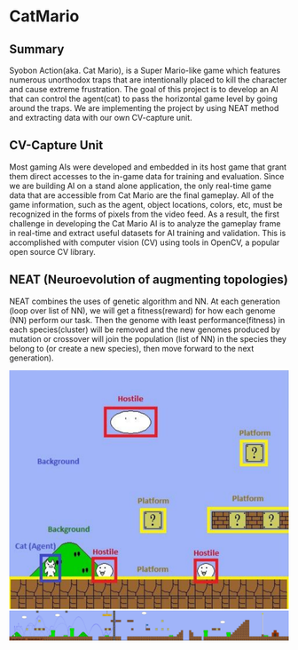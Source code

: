# CatMario

## Summary

Syobon Action(aka. Cat Mario), is a Super Mario-like game which features numerous unorthodox traps that are intentionally placed to kill the character and cause extreme frustration. The goal of this project is to develop an AI that can control the agent(cat) to pass the horizontal game level by going around the traps. We are implementing the project by using NEAT method and extracting data with our own CV-capture unit.

## CV-Capture Unit

Most gaming AIs were developed and embedded in its host game that grant them direct accesses to the in-game data for training and evaluation. Since we are building AI on a stand alone application, the only real-time game data that are accessible from Cat Mario are the final gameplay. All of the game information, such as the agent, object locations, colors, etc, must be recognized in the forms of pixels from the video feed. As a result, the first challenge in developing the Cat Mario AI is to analyze the gameplay frame in real-time and extract useful datasets for AI training and validation. This is accomplished with computer vision (CV) using tools in OpenCV, a popular open source CV library.

## NEAT (Neuroevolution of augmenting topologies)

NEAT combines the uses of genetic algorithm and NN. At each generation (loop over list of NN), we will get a fitness(reward) for how each genome (NN) perform our task. Then the genome with least performance(fitness) in each species(cluster) will be removed and the new genomes produced by mutation or crossover will join the population (list of NN) in the species they belong to (or create a new species), then move forward to the next generation).

![CatMario](https://github.com/jawadefaj/CatMario/blob/master/main/Capture.PNG)
![CatMario](https://github.com/jawadefaj/CatMario/blob/master/main/temp.jpg)
